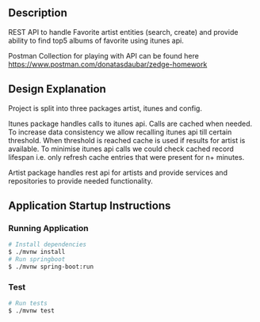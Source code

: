 ## Description

REST API to handle Favorite artist entities (search, create) and provide ability to find top5 albums of favorite using itunes api.

Postman Collection for playing with API can be found here https://www.postman.com/donatasdaubar/zedge-homework

## Design Explanation
Project is split into three packages artist, itunes and config.

Itunes package handles calls to itunes api. Calls are
cached when needed. To increase data consistency we allow recalling itunes api till certain threshold. When threshold is 
reached cache is used if results for artist is available. To minimise itunes api calls we could check cached record lifespan
i.e. only refresh cache entries that were present for n+ minutes.

Artist package handles rest api for artists and provide services and repositories to provide needed functionality.

## Application Startup Instructions

### Running Application
```bash
# Install dependencies
$ ./mvnw install
# Run springboot
$ ./mvnw spring-boot:run
```

### Test
```bash
# Run tests
$ ./mvnw test
```